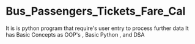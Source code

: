 # Bus_Passengers_Tickets_Fare_Cal
It is is python program that require's user entry to process further data
It has Basic Concepts as OOP's , Basic Python , and DSA
